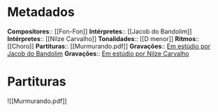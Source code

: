 # Metadados

**Compositores**:: [[Fon-Fon]] 
**Intérpretes**:: [[Jacob do Bandolim]]
**Intérpretes**:: [[Nilze Carvalho]]
**Tonalidades**:: [[D menor]]
**Ritmos**:: [[Choro]]
**Partituras**:: [[Murmurando.pdf]]
**Gravações**:: [Em estúdio por Jacob do Bandolim](https://www.youtube.com/watch?v=HANQHhdgU7w&ab_channel=piccinini02)
**Gravações**:: [Em estúdio por Nilze Carvalho](https://www.youtube.com/watch?v=bE-gUnF9fxc&ab_channel=alfeuRIO)




# Partituras
![[Murmurando.pdf]]